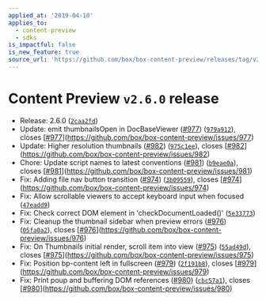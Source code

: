 ```yaml
---
applied_at: '2019-04-10'
applies_to:
  - content-preview
  - sdks
is_impactful: false
is_new_feature: true
source_url: 'https://github.com/box/box-content-preview/releases/tag/v2.6.0'
---
```


# Content Preview `v2.6.0` release


* Release: 2.6.0 ([`2caa2fd`](https://github.com/box/box-content-preview/commit[`2caa2fd`](https://github.com/box/box-content-preview/commit/2caa2fd)))
* Update: emit thumbnailsOpen in DocBaseViewer ([#977](https://github.com/box/box-content-preview/pull/977)) ([`979a912`](https://github.com/box/box-content-preview/commit[`979a912`](https://github.com/box/box-content-preview/commit/979a912))), closes [[#977](https://github.com/box/box-content-preview/pull/977)](https://github.com/box/box-content-preview/issues/977)
* Update: Higher resolution thumbnails ([#982](https://github.com/box/box-content-preview/pull/982)) ([`975c1ee`](https://github.com/box/box-content-preview/commit[`975c1ee`](https://github.com/box/box-content-preview/commit/975c1ee))), closes [[#982](https://github.com/box/box-content-preview/pull/982)](https://github.com/box/box-content-preview/issues/982)
* Chore: Update script names to latest conventions ([#981](https://github.com/box/box-content-preview/pull/981)) ([`b9eae0a`](https://github.com/box/box-content-preview/commit[`b9eae0a`](https://github.com/box/box-content-preview/commit/b9eae0a))), closes [[#981](https://github.com/box/box-content-preview/pull/981)](https://github.com/box/box-content-preview/issues/981)
* Fix: Adding file nav button transition ([#974](https://github.com/box/box-content-preview/pull/974)) ([`3b09559`](https://github.com/box/box-content-preview/commit[`3b09559`](https://github.com/box/box-content-preview/commit/3b09559))), closes [[#974](https://github.com/box/box-content-preview/pull/974)](https://github.com/box/box-content-preview/issues/974)
* Fix: Allow scrollable viewers to accept keyboard input when focused ([`47eadd9`](https://github.com/box/box-content-preview/commit[`47eadd9`](https://github.com/box/box-content-preview/commit/47eadd9)))
* Fix: Check correct DOM element in 'checkDocumentLoaded()' ([`5e33773`](https://github.com/box/box-content-preview/commit[`5e33773`](https://github.com/box/box-content-preview/commit/5e33773)))
* Fix: Cleanup the thumbnail sidebar when preview errors ([#976](https://github.com/box/box-content-preview/pull/976)) ([`05fa0a2`](https://github.com/box/box-content-preview/commit[`05fa0a2`](https://github.com/box/box-content-preview/commit/05fa0a2))), closes [[#976](https://github.com/box/box-content-preview/pull/976)](https://github.com/box/box-content-preview/issues/976)
* Fix: On Thumbnails initial render, scroll item into view ([#975](https://github.com/box/box-content-preview/pull/975)) ([`55ad49d`](https://github.com/box/box-content-preview/commit[`55ad49d`](https://github.com/box/box-content-preview/commit/55ad49d))), closes [[#975](https://github.com/box/box-content-preview/pull/975)](https://github.com/box/box-content-preview/issues/975)
* Fix: Position bp-content left in fullscreen ([#979](https://github.com/box/box-content-preview/pull/979)) ([`2f191b8`](https://github.com/box/box-content-preview/commit[`2f191b8`](https://github.com/box/box-content-preview/commit/2f191b8))), closes [[#979](https://github.com/box/box-content-preview/pull/979)](https://github.com/box/box-content-preview/issues/979)
* Fix: Print poup and buffering DOM references ([#980](https://github.com/box/box-content-preview/pull/980)) ([`cbc57a1`](https://github.com/box/box-content-preview/commit[`cbc57a1`](https://github.com/box/box-content-preview/commit/cbc57a1))), closes [[#980](https://github.com/box/box-content-preview/pull/980)](https://github.com/box/box-content-preview/issues/980)



